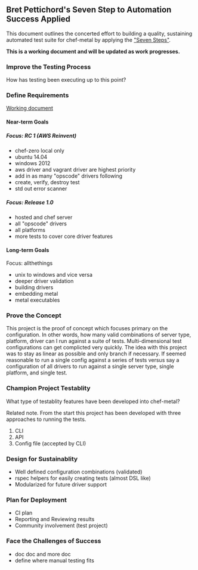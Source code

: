 ## Bret Pettichord's Seven Step to Automation Success Applied
This document outlines the concerted effort to building a quality, sustaining automated test suite for chef-metal by applying the ["Seven Steps"](http://www.testpoint.com.au/attachments/093_Seven%20Steps%20to%20Test%20Automation%20Success.pdf).

**This is a working document and will be updated as work progresses.**

### Improve the Testing Process
How has testing been executing up to this point?

### Define Requirements
[Working document](docs/braindump.md)
#### Near-term Goals
##### Focus: RC 1 (AWS Reinvent)
* chef-zero local only
* ubuntu 14.04
* windows 2012
* aws driver and vagrant driver are highest priority
* add in as many "opscode" drivers following
* create, verify, destroy test
* std out error scanner

##### Focus: Release 1.0
* hosted and chef server
* all "opscode" drivers
* all platforms
* more tests to cover core driver features

#### Long-term Goals
Focus: allthethings
* unix to windows and vice versa
* deeper driver validation
* building drivers
* embedding metal
* metal executables

### Prove the Concept
This project is the proof of concept which focuses primary on the configuration.  In other words, how many valid combinations of server type, platform, driver can I run against a suite of tests.  Multi-dimensional test configurations can get complicted very quickly.  The idea with this project was to stay as linear as possible and only branch if necessary.  If seemed reasonable to run a single config against a series of tests versus say a configuration of all drivers to run against a single server type, single platform, and single test.

### Champion Project Testablity
What type of testablity features have been developed into chef-metal?

Related note. From the start this project has been developed with three approaches to running the tests.

1. CLI
1. API
1. Config file (accepted by CLI)

### Design for Sustainablity
* Well defined configuration combinations (validated)
* rspec helpers for easily creating tests (almost DSL like)
* Modularized for future driver support

### Plan for Deployment
* CI plan
* Reporting and Reviewing results
* Community involvement (test project)

### Face the Challenges of Success
* doc doc and more doc
* define where manual testing fits
